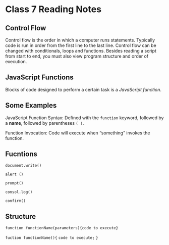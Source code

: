 # Class 7 Reading Notes

## Control Flow

Control flow is the order in which a computer runs statements. Typically code is run in order from the first line to the last line. Control flow can be changed with conditionals, loops and functions. Besides reading a script from start to end, you must also view program structure and order of execution.

## JavaScript Functions

Blocks of code designed to perform a certain task is a *JavaScript function*.

## Some Examples

JavaScript Function Syntax: Defined with the `function` keyword, followed by a **name**, followed by parentheses `( )`.

Function Invocation: Code will execute when “something” invokes the function.

## Fucntions

`document.write()`

`alert ()`

`prompt()`

`consol.log()`

`confirm()`

## Structure

`function functionName(parameters){code to execute}`

 `fuction functionName(){`
    `code to execute;`
`}`

